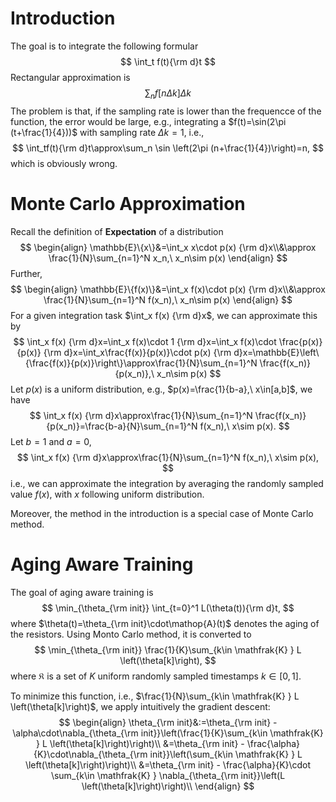 # Introduction

The goal is to integrate the following formular
$$
\int_t f(t){\rm d}t
$$
Rectangular approximation is 
$$
\sum_n f[n\Delta k]\Delta k
$$
The problem is that, if the sampling rate is lower than the frequencce of the function, the error would be large, e.g., integrating a $f(t)=\sin(2\pi (t+\frac{1}{4}))$ with sampling rate $\Delta k=1$, i.e.,
$$
\int_tf(t){\rm d}t\approx\sum_n \sin \left(2\pi (n+\frac{1}{4})\right)=n,
$$
which is obviously wrong.

# Monte Carlo Approximation

Recall the definition of **Expectation** of a distribution
$$
\begin{align}
\mathbb{E}\{x\}&=\int_x x\cdot p(x) {\rm d}x\\&\approx \frac{1}{N}\sum_{n=1}^N x_n,\ x_n\sim p(x)
\end{align}
$$
Further, 
$$
\begin{align}
\mathbb{E}\{f(x)\}&=\int_x f(x)\cdot p(x) {\rm d}x\\&\approx \frac{1}{N}\sum_{n=1}^N f(x_n),\ x_n\sim p(x)
\end{align}
$$
For a given integration task $\int_x f(x) {\rm d}x$, we can approximate this by
$$
\int_x f(x) {\rm d}x=\int_x f(x)\cdot 1 {\rm d}x=\int_x f(x)\cdot \frac{p(x)}{p(x)} {\rm d}x=\int_x\frac{f(x)}{p(x)}\cdot p(x) {\rm d}x=\mathbb{E}\left\{\frac{f(x)}{p(x)}\right\}\approx\frac{1}{N}\sum_{n=1}^N \frac{f(x_n)}{p(x_n)},\ x_n\sim p(x)
$$
Let $p(x)$ is a uniform distribution, e.g., $p(x)=\frac{1}{b-a},\ x\in[a,b]$, we have
$$
\int_x f(x) {\rm d}x\approx\frac{1}{N}\sum_{n=1}^N \frac{f(x_n)}{p(x_n)}=\frac{b-a}{N}\sum_{n=1}^N f(x_n),\ x\sim p(x).
$$
Let $b=1$ and $a=0$, 
$$
\int_x f(x) {\rm d}x\approx\frac{1}{N}\sum_{n=1}^N f(x_n),\ x\sim p(x),
$$
i.e., we can approximate the integration by averaging the randomly sampled value $f(x)$, with $x$ following uniform distribution.

Moreover, the method in the introduction is a special case of Monte Carlo method.

# Aging Aware Training

The goal of aging aware training is
$$
\min_{\theta_{\rm init}} \int_{t=0}^1 L(\theta(t)){\rm d}t,
$$
where $\theta(t)=\theta_{\rm init}\cdot\mathop{A}(t)$ denotes the aging of the resistors. Using Monto Carlo method, it is converted to
$$
\min_{\theta_{\rm init}} \frac{1}{K}\sum_{k\in \mathfrak{K} } L \left(\theta[k]\right),
$$
where $\mathfrak{K}$ is a set of $K$ uniform randomly sampled timestamps $k\in[0,1]$.

To minimize this function, i.e., $\frac{1}{N}\sum_{k\in \mathfrak{K} } L \left(\theta[k]\right)$, we apply intuitively the gradient descent:
$$
\begin{align}
\theta_{\rm init}&:=\theta_{\rm init} - \alpha\cdot\nabla_{\theta_{\rm init}}\left(\frac{1}{K}\sum_{k\in \mathfrak{K} } L \left(\theta[k]\right)\right)\\
&=\theta_{\rm init} - \frac{\alpha}{K}\cdot\nabla_{\theta_{\rm init}}\left(\sum_{k\in \mathfrak{K} } L \left(\theta[k]\right)\right)\\
&=\theta_{\rm init} - \frac{\alpha}{K}\cdot \sum_{k\in \mathfrak{K} } \nabla_{\theta_{\rm init}}\left(L \left(\theta[k]\right)\right)\\
\end{align}
$$
















